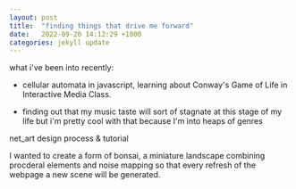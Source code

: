 ```yaml
---
layout: post
title:  "finding things that drive me forward"
date:   2022-09-20 14:12:29 +1000
categories: jekyll update
---
```


what i've been into recently:
- cellular automata in javascript, learning about Conway's Game of Life in Interactive Media Class.


- finding out that my music taste will sort of stagnate at this stage of my life but i'm pretty cool with that because I'm into heaps of genres 

net_art design process & tutorial 

I wanted to create a form of bonsai, a miniature landscape combining procderal elements and noise mapping so that every refresh of the webpage a new scene will be generated.

